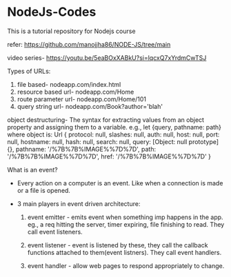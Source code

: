 # NodeJs-Codes
This is a tutorial repository for Nodejs course

refer:
https://github.com/manojjha86/NODE-JS/tree/main

video series-
https://youtu.be/5eaBOxXABkU?si=lqcxQ7xYrdmCwTSJ

Types of URLs:
1. file based- nodeapp.com/index.html
2. resource based url- nodeapp.com/Home
3. route parameter url- nodeapp.com/Home/101
4. query string url- nodeapp.com/Book?author='blah'

object destructuring-
The syntax for extracting values from an object property and assigning them to a variable.
e.g., let {query, pathname: path}
    where object is:
    Url {
        protocol: null,
        slashes: null,
        auth: null,
        host: null,
        port: null,
        hostname: null,
        hash: null,
        search: null,
        query: [Object: null prototype] {},
        pathname: '/%7B%7B%IMAGE%%7D%7D',
        path: '/%7B%7B%IMAGE%%7D%7D',
        href: '/%7B%7B%IMAGE%%7D%7D'
    }

What is an event?
-  Every action on a computer is an event. Like when a connection is made or a file is opened.

- 3 main players in event driven architecture:
    1. event emitter - emits event when something imp happens in the app. 
    eg., a req hitting the server, timer expiring, file finishing to read.
    They call event listeners.

    2. event listener - event is listened by these, they call the callback functions attached to them(event listners).
    They call event handlers.

    3. event handler - allow web pages to respond appropriately to change.